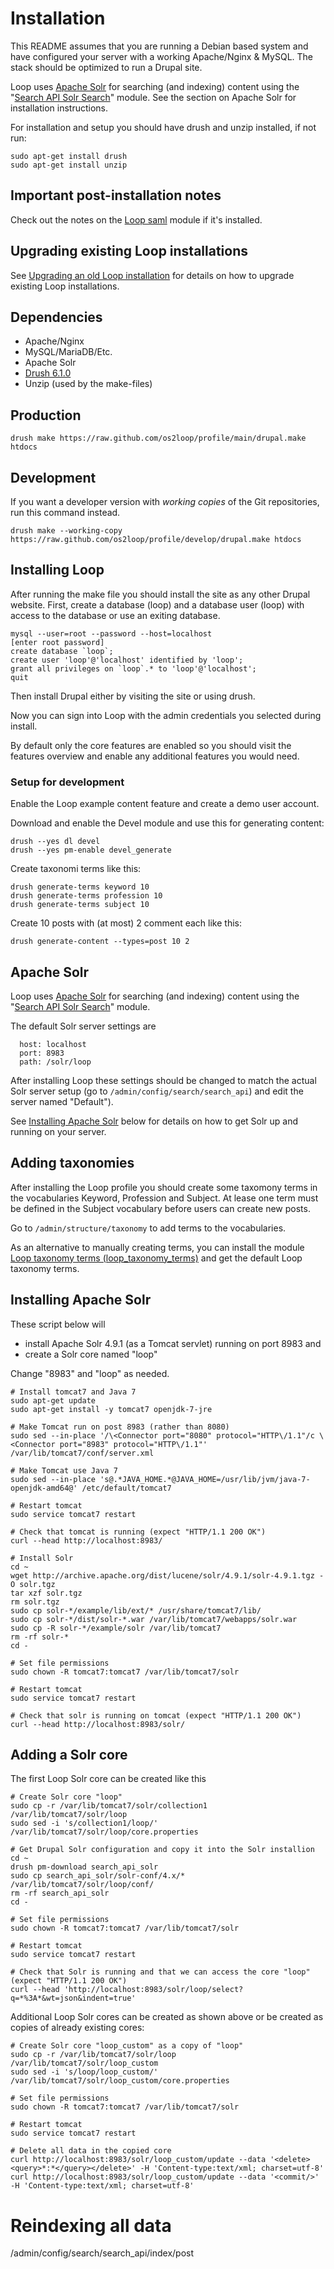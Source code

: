 # Installation
This README assumes that you are running a Debian based system and have configured your server with a working Apache/Nginx & MySQL. The stack should be optimized to run a Drupal site.

Loop uses [Apache Solr](http://lucene.apache.org/solr/) for searching (and indexing) content using the "[Search API Solr Search](https://www.drupal.org/project/search_api_solr)" module. See the section on Apache Solr for installation instructions.

For installation and setup you should have drush and unzip installed, if not run:
```
sudo apt-get install drush
sudo apt-get install unzip
```

## Important post-installation notes

Check out the notes on the [Loop saml](modules/loop_saml/README.md) module if it's installed.

## Upgrading existing Loop installations

See
[Upgrading an old Loop installation](https://github.com/os2loop/upgrading-loop/blob/main/README.md)
for details on how to upgrade existing Loop installations.

## Dependencies
* Apache/Nginx
* MySQL/MariaDB/Etc.
* Apache Solr
* [Drush 6.1.0](https://github.com/drush-ops/drush)
* Unzip (used by the make-files)

## Production
```
drush make https://raw.github.com/os2loop/profile/main/drupal.make htdocs
```

## Development
If you want a developer version with _working copies_ of the Git repositories,
run this command instead.

```
drush make --working-copy https://raw.github.com/os2loop/profile/develop/drupal.make htdocs
```


## Installing Loop

After running the make file you should install the site as any other Drupal website.
First, create a database (loop) and a database user (loop) with access to the database or use an exiting database.

```
mysql --user=root --password --host=localhost
[enter root password]
create database `loop`;
create user 'loop'@'localhost' identified by 'loop';
grant all privileges on `loop`.* to 'loop'@'localhost';
quit
```

Then install Drupal either by visiting the site or using drush.

Now you can sign into Loop with the admin credentials you selected during install.

By default only the core features are enabled so you should visit the features overview and enable any additional features you would need.


### Setup for development

Enable the Loop example content feature and create a demo user account.

Download and enable the Devel module and use this for generating content:

```
drush --yes dl devel
drush --yes pm-enable devel_generate
```

Create taxonomi terms like this:

```
drush generate-terms keyword 10
drush generate-terms profession 10
drush generate-terms subject 10
```

Create 10 posts with (at most) 2 comment each like this:

```
drush generate-content --types=post 10 2
```

## Apache Solr

Loop uses [Apache Solr](http://lucene.apache.org/solr/) for searching (and indexing) content using the "[Search API Solr Search](https://www.drupal.org/project/search_api_solr)" module.

The default Solr server settings are

```
  host: localhost
  port: 8983
  path: /solr/loop
```

After installing Loop these settings should be changed to match the actual Solr server setup (go to `/admin/config/search/search_api`)
and edit the server named "Default").

See [Installing Apache Solr](#installing-apache-solr) below for details on how to get Solr up and running on your server.


## Adding taxonomies

After installing the Loop profile you should create some taxomony terms in the vocabularies Keyword, Profession and Subject. At lease one term must be defined in the Subject vocabulary before users can create new posts.

Go to `/admin/structure/taxonomy` to add terms to the vocabularies.

As an alternative to manually creating terms, you can install the module [Loop taxonomy terms (loop_taxonomy_terms)](/admin/modules#loop_content) and get the default Loop taxonomy terms.

## Installing Apache Solr

These script below will

* install Apache Solr 4.9.1 (as a Tomcat servlet) running on port 8983 and
* create a Solr core named "loop"

Change "8983" and "loop" as needed.

```
# Install tomcat7 and Java 7
sudo apt-get update
sudo apt-get install -y tomcat7 openjdk-7-jre

# Make Tomcat run on post 8983 (rather than 8080)
sudo sed --in-place '/\<Connector port="8080" protocol="HTTP\/1.1"/c \<Connector port="8983" protocol="HTTP\/1.1"' /var/lib/tomcat7/conf/server.xml

# Make Tomcat use Java 7
sudo sed --in-place 's@.*JAVA_HOME.*@JAVA_HOME=/usr/lib/jvm/java-7-openjdk-amd64@' /etc/default/tomcat7

# Restart tomcat
sudo service tomcat7 restart

# Check that tomcat is running (expect "HTTP/1.1 200 OK")
curl --head http://localhost:8983/

# Install Solr
cd ~
wget http://archive.apache.org/dist/lucene/solr/4.9.1/solr-4.9.1.tgz -O solr.tgz
tar xzf solr.tgz
rm solr.tgz
sudo cp solr-*/example/lib/ext/* /usr/share/tomcat7/lib/
sudo cp solr-*/dist/solr-*.war /var/lib/tomcat7/webapps/solr.war
sudo cp -R solr-*/example/solr /var/lib/tomcat7
rm -rf solr-*
cd -

# Set file permissions
sudo chown -R tomcat7:tomcat7 /var/lib/tomcat7/solr

# Restart tomcat
sudo service tomcat7 restart

# Check that solr is running on tomcat (expect "HTTP/1.1 200 OK")
curl --head http://localhost:8983/solr/
```

## Adding a Solr core

The first Loop Solr core can be created like this

```
# Create Solr core "loop"
sudo cp -r /var/lib/tomcat7/solr/collection1 /var/lib/tomcat7/solr/loop
sudo sed -i 's/collection1/loop/' /var/lib/tomcat7/solr/loop/core.properties

# Get Drupal Solr configuration and copy it into the Solr installion
cd ~
drush pm-download search_api_solr
sudo cp search_api_solr/solr-conf/4.x/* /var/lib/tomcat7/solr/loop/conf/
rm -rf search_api_solr
cd -

# Set file permissions
sudo chown -R tomcat7:tomcat7 /var/lib/tomcat7/solr

# Restart tomcat
sudo service tomcat7 restart

# Check that Solr is running and that we can access the core "loop" (expect "HTTP/1.1 200 OK")
curl --head 'http://localhost:8983/solr/loop/select?q=*%3A*&wt=json&indent=true'
```

Additional Loop Solr cores can be created as shown above or be created
as copies of already existing cores:

```
# Create Solr core "loop_custom" as a copy of "loop"
sudo cp -r /var/lib/tomcat7/solr/loop /var/lib/tomcat7/solr/loop_custom
sudo sed -i 's/loop/loop_custom/' /var/lib/tomcat7/solr/loop_custom/core.properties

# Set file permissions
sudo chown -R tomcat7:tomcat7 /var/lib/tomcat7/solr

# Restart tomcat
sudo service tomcat7 restart

# Delete all data in the copied core
curl http://localhost:8983/solr/loop_custom/update --data '<delete><query>*:*</query></delete>' -H 'Content-type:text/xml; charset=utf-8'
curl http://localhost:8983/solr/loop_custom/update --data '<commit/>' -H 'Content-type:text/xml; charset=utf-8'
```

# Reindexing all data

/admin/config/search/search_api/index/post
